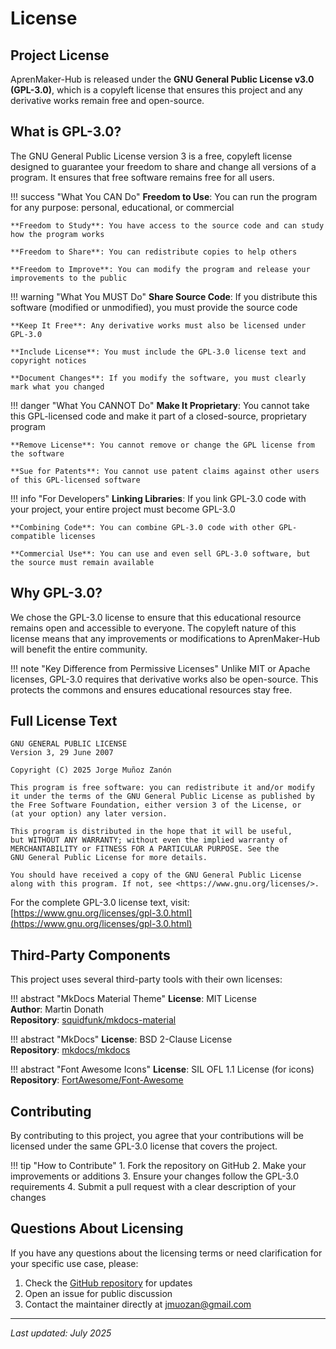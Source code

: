 # License

## Project License

AprenMaker-Hub is released under the **GNU General Public License v3.0 (GPL-3.0)**, which is a copyleft license that ensures this project and any derivative works remain free and open-source.

## What is GPL-3.0?

The GNU General Public License version 3 is a free, copyleft license designed to guarantee your freedom to share and change all versions of a program. It ensures that free software remains free for all users.

!!! success "What You CAN Do"
    **Freedom to Use**: You can run the program for any purpose: personal, educational, or commercial
    
    **Freedom to Study**: You have access to the source code and can study how the program works
    
    **Freedom to Share**: You can redistribute copies to help others
    
    **Freedom to Improve**: You can modify the program and release your improvements to the public

!!! warning "What You MUST Do"
    **Share Source Code**: If you distribute this software (modified or unmodified), you must provide the source code
    
    **Keep It Free**: Any derivative works must also be licensed under GPL-3.0
    
    **Include License**: You must include the GPL-3.0 license text and copyright notices
    
    **Document Changes**: If you modify the software, you must clearly mark what you changed

!!! danger "What You CANNOT Do"
    **Make It Proprietary**: You cannot take this GPL-licensed code and make it part of a closed-source, proprietary program
    
    **Remove License**: You cannot remove or change the GPL license from the software
    
    **Sue for Patents**: You cannot use patent claims against other users of this GPL-licensed software

!!! info "For Developers"
    **Linking Libraries**: If you link GPL-3.0 code with your project, your entire project must become GPL-3.0
    
    **Combining Code**: You can combine GPL-3.0 code with other GPL-compatible licenses
    
    **Commercial Use**: You can use and even sell GPL-3.0 software, but the source must remain available

## Why GPL-3.0?

We chose the GPL-3.0 license to ensure that this educational resource remains open and accessible to everyone. The copyleft nature of this license means that any improvements or modifications to AprenMaker-Hub will benefit the entire community.

!!! note "Key Difference from Permissive Licenses"
    Unlike MIT or Apache licenses, GPL-3.0 requires that derivative works also be open-source. This protects the commons and ensures educational resources stay free.

## Full License Text

```
GNU GENERAL PUBLIC LICENSE
Version 3, 29 June 2007

Copyright (C) 2025 Jorge Muñoz Zanón

This program is free software: you can redistribute it and/or modify
it under the terms of the GNU General Public License as published by
the Free Software Foundation, either version 3 of the License, or
(at your option) any later version.

This program is distributed in the hope that it will be useful,
but WITHOUT ANY WARRANTY; without even the implied warranty of
MERCHANTABILITY or FITNESS FOR A PARTICULAR PURPOSE. See the
GNU General Public License for more details.

You should have received a copy of the GNU General Public License
along with this program. If not, see <https://www.gnu.org/licenses/>.
```

For the complete GPL-3.0 license text, visit: [https://www.gnu.org/licenses/gpl-3.0.html](https://www.gnu.org/licenses/gpl-3.0.html)

## Third-Party Components

This project uses several third-party tools with their own licenses:

!!! abstract "MkDocs Material Theme"
    **License**: MIT License  
    **Author**: Martin Donath  
    **Repository**: [squidfunk/mkdocs-material](https://github.com/squidfunk/mkdocs-material)

!!! abstract "MkDocs"
    **License**: BSD 2-Clause License  
    **Repository**: [mkdocs/mkdocs](https://github.com/mkdocs/mkdocs)

!!! abstract "Font Awesome Icons"
    **License**: SIL OFL 1.1 License (for icons)  
    **Repository**: [FortAwesome/Font-Awesome](https://github.com/FortAwesome/Font-Awesome)

## Contributing

By contributing to this project, you agree that your contributions will be licensed under the same GPL-3.0 license that covers the project.

!!! tip "How to Contribute"
    1. Fork the repository on GitHub
    2. Make your improvements or additions
    3. Ensure your changes follow the GPL-3.0 requirements
    4. Submit a pull request with a clear description of your changes

## Questions About Licensing

If you have any questions about the licensing terms or need clarification for your specific use case, please:

1. Check the [GitHub repository](https://github.com/jmuozan/AprenMaker-Hub) for updates
2. Open an issue for public discussion
3. Contact the maintainer directly at jmuozan@gmail.com

---

*Last updated: July 2025*